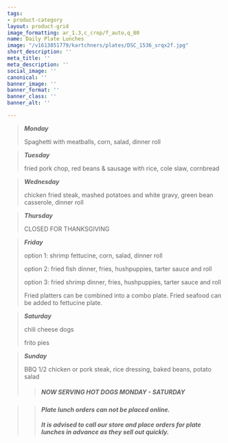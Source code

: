 ```yaml
---
tags:
- product-category
layout: product-grid
image_formatting: ar_1.3,c_crop/f_auto,q_80
name: Daily Plate Lunches
image: "/v1613851779/kartchners/plates/DSC_1536_srqx2f.jpg"
short_description: ''
meta_title: ''
meta_description: ''
social_image: ''
canonical: ''
banner_image: ''
banner_format: ''
banner_class: ''
banner_alt: ''

---
```

> **_Monday_**
>
> Spaghetti with meatballs, corn, salad, dinner roll

> **_Tuesday_**
>
> fried pork chop, red beans & sausage with rice, cole slaw, cornbread

> **_Wednesday_**
>
> chicken fried steak, mashed potatoes and white gravy, green bean casserole, dinner roll

> **_Thursday_**
>
> CLOSED FOR THANKSGIVING

> **_Friday_**
>
> option 1: shrimp fettucine, corn, salad, dinner roll
>
> option 2: fried fish dinner, fries, hushpuppies, tarter sauce and roll
>
> option 3: fried shrimp dinner, fries, hushpuppies, tarter sauce and roll
>
> Fried platters can be combined into a combo plate. Fried seafood can be added to fettucine plate.

> **_Saturday_**
>
> chili cheese dogs
>
> frito pies

> **_Sunday_**
>
> BBQ 1/2 chicken or pork steak, rice dressing, baked beans, potato salad
>
> > ##### NOW SERVING HOT DOGS MONDAY - SATURDAY

> > #### **_Plate lunch orders can not be placed online._**
> >
> > **_It is advised to call our store and place orders for plate lunches in advance as they sell out quickly._**